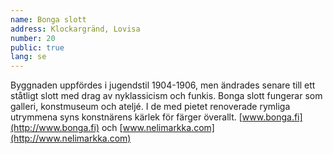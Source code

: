 ```yaml
---
name: Bonga slott
address: Klockargränd, Lovisa
number: 20
public: true
lang: se
---
```

Byggnaden uppfördes i jugendstil 1904-1906, men ändrades senare till ett ståtligt slott med drag av nyklassicism och funkis. Bonga slott fungerar som galleri, konstmuseum och ateljé. I de med pietet renoverade rymliga utrymmena syns konstnärens kärlek för färger överallt. [www.bonga.fi](http://www.bonga.fi) och [www.nelimarkka.com](http://www.nelimarkka.com)
